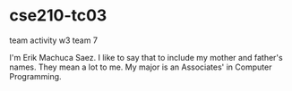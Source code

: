 # cse210-tc03
team activity w3 team 7

I'm Erik Machuca Saez. I like to say that to include my mother and father's names. They mean a lot to me. My major is an Associates' in  Computer Programming. 